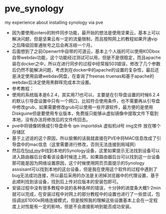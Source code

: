 # pve_synology
my experience about installing synology via pve 
- 因为要使用zotero的附件同步功能，最开始的想法是使用坚果云，基本上可以解决问题，但是坚果云有一定的流量限制，而且按照网上的教程如果开通vip之后降级回普通账号之后会再冻结一个月。  
- 后面想到了之前Openwrt中自带的可道云，基本上个人版的可以使用KODbox自带webdav功能，这个功能经过测试可以用，但是不是很稳定，而且apache装在docker之中，所以在进行同步的过程中经常报503错误，修改了几个参数后仍然不能解决问题，考虑到在docker中的apache的设置的复杂性，最后还是决定使用自建webdav网盘，在查询了freenas truenas和基于apache的webdav后决定使用黑群晖完成本次设置。  
- 参考教程：  
- 使用的系统版本是6.2.4，其实用7.1也可以，主要是在引导盘设置的时候6.2.4的默认引导盘设置中只有一个网口，比较符合使用条件，也不需要再从引导盘中修改grub，如果需要修改grub可以使用一些开源软件，最方便的是使用Diskguine但是要使用专业版本，免费版只能够从虚拟镜像中提取文件下载到本地，没有办法将修改后的文件传回去。  
- pve中将镜像转换成引导盘命令 qm importdisk 虚拟机id号 img文件 放在哪个存储区  
- 基于上述说的这个原因，所以偷懒的话我就直接在PVE中将MAC信息改成了引导盘中的mac信息（这里需要进行修改，否则无法连接到局域网）  
- 然后在[find.my](https://finds.synology.com/)中找到本地的Synology设备，这里如果提示无法找到设备可以进入路由器后台查看该设备时候连上网，如果路由器后台可以找到这一台设备那可能是因为网络设置原因，这个时候使用网页页面提示的Synology asssisant可以找到本地的这台设备，但是我在使用这个软件的过程中遇到了bug无法成功连接，所以最后采用的办法是关闭掉浏览器中的代理设置，基于此顺利找到该设备，找到后上传对应版本的安装包即可。  
- 安装过程中没有很多教程中说的各种各样的错误，十分钟的进度条大概1-2min就可以完成，在安装过程中对网上的部分教程中的设置也进行了一些尝试，包括调出E1000e网络连接模式，但是按照我的理解这些设置基本上会在一定程度上对性能有一定的影响，但是不会直接影响到能否成功安装。  

